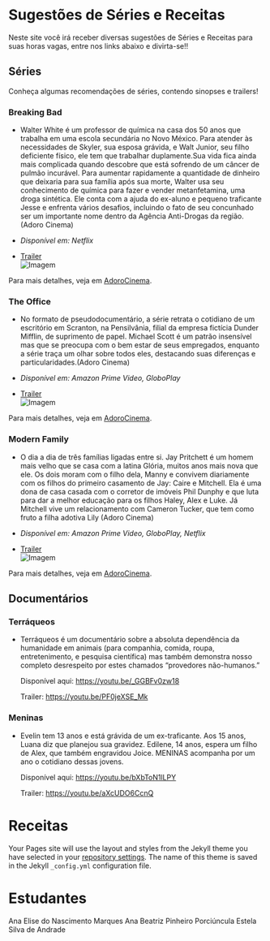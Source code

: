# Sugestões de Séries e Receitas

Neste site você irá receber diversas sugestões de Séries e Receitas para suas horas vagas, entre nos links abaixo e divirta-se!!

## Séries

Conheça algumas recomendações de séries, contendo sinopses e trailers!

### Breaking Bad

-  Walter White é um professor de química
    na casa dos 50 anos que trabalha em uma escola secundária
    no Novo México. Para atender às necessidades de Skyler, sua esposa grávida, e Walt Junior, seu filho deficiente físico, ele tem que
    trabalhar duplamente.Sua vida fica ainda mais complicada
    quando descobre que está sofrendo de um câncer de pulmão
    incurável. Para aumentar rapidamente a quantidade de
    dinheiro que deixaria para sua família após sua morte,
    Walter usa seu conhecimento de química para fazer e vender
     metanfetamina, uma droga sintética. Ele conta com a ajuda
      do ex-aluno e pequeno traficante Jesse e enfrenta vários
      desafios, incluindo o fato de seu concunhado ser um
      importante nome dentro da Agência Anti-Drogas da região. (Adoro Cinema)
      
- _Disponível em: Netflix_

- [Trailer](https://www.youtube.com/watch?v=2-W6_6gJda0&t=4s) 
<br />![Imagem](https://user-images.githubusercontent.com/99209348/172228900-b3fa87cf-dc0a-4589-8e64-2524c27341af.png)


Para mais detalhes, veja em [AdoroCinema](https://www.adorocinema.com/series/serie-3517/).

### The Office

-  No formato de pseudodocumentário, a série retrata o cotidiano
      de um escritório em Scranton, na Pensilvânia,
      filial da empresa fictícia
      Dunder Mifflin, de suprimento de papel. Michael Scott
      é um patrão insensível mas que se preocupa com o bem
      estar de seus empregados, enquanto a série traça um
      olhar sobre todos eles, destacando suas diferenças e particularidades.(Adoro Cinema)
     
   
      
- _Disponível em: Amazon Prime Video, GloboPlay_

- [Trailer](https://youtu.be/OXcCS6b8NuA)
<br />![Imagem](https://user-images.githubusercontent.com/99209348/172229888-c6db73d5-26f3-4a3c-a11a-f0271d4753c3.png)



Para mais detalhes, veja em [AdoroCinema](https://www.adorocinema.com/series/serie-199/).


### Modern Family

- O dia a dia de três famílias ligadas entre si. Jay Pritchett
    é um homem mais velho que se casa com a latina Glória,
    muitos anos mais nova que ele. Os dois moram com o filho dela, Manny
    e convivem diariamente com os filhos do primeiro casamento de Jay:
    Caire e Mitchell. Ela é uma dona de casa casada com o
    corretor de imóveis Phil Dunphy e que luta para dar a
    melhor educação para os filhos Haley, Alex e Luke.
    Já Mitchell vive um relacionamento com Cameron Tucker,
    que tem como fruto a filha adotiva Lily (Adoro Cinema)
   
      
- _Disponível em: Amazon Prime Video, GloboPlay, Netflix_

- [Trailer](https://globoplay.globo.com/v/7831923/) 
<br />![Imagem](https://user-images.githubusercontent.com/99209348/172230696-584d594d-9c97-4e68-a1c4-606eff5a16ba.png)

Para mais detalhes, veja em [AdoroCinema](https://www.adorocinema.com/series/serie-6085/).

## Documentários

### Terráqueos

-  Terráqueos é um documentário sobre a absoluta dependência da
      humanidade em animais (para companhia, comida, roupa, entretenimento, e
      pesquisa científica) mas também demonstra nosso completo desrespeito
      por estes chamados “provedores não-humanos.”
      
      Disponível aqui: https://youtu.be/_GGBFv0zw18
      
      Trailer: https://youtu.be/PF0jeXSE_Mk
      
### Meninas

-  Evelin tem 13 anos e está grávida de um ex-traficante.
      Aos 15 anos, Luana diz que planejou sua gravidez. Edilene,
      14 anos, espera um filho de Alex, que também engravidou Joice.
      MENINAS acompanha por um ano o cotidiano dessas jovens.
      
      Disponível aqui: https://youtu.be/bXbToN1lLPY
      
      Trailer: https://youtu.be/aXcUDO6CcnQ
      
# Receitas

Your Pages site will use the layout and styles from the Jekyll theme you have selected in your [repository settings](https://github.com/AnaEliseM/ProjetoFinal/settings/pages). The name of this theme is saved in the Jekyll `_config.yml` configuration file.

# Estudantes
Ana Elise do Nascimento Marques 
Ana Beatriz Pinheiro Porciúncula
Estela Silva de Andrade

